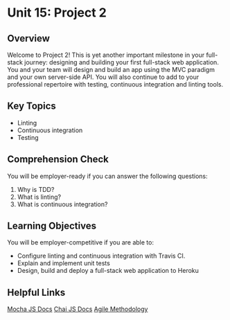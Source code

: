 # Unit 15: Project 2

## Overview
Welcome to Project 2! This is yet another important milestone in your full-stack journey: designing and building your first full-stack web application. You and your team will design and build an app using the MVC paradigm and your own server-side API. You will also continue to add to your professional repertoire with testing, continuous integration and linting tools.

## Key Topics
* Linting
* Continuous integration
* Testing

## Comprehension Check
You will be employer-ready if you can answer the following questions:
1. Why is TDD?
2. What is linting?
3. What is continuous integration?

## Learning Objectives
You will be employer-competitive if you are able to:
* Configure linting and continuous integration with Travis CI.
* Explain and implement unit tests
* Design, build and deploy a full-stack web application to Heroku

## Helpful Links
[Mocha JS Docs](https://mochajs.org/)
[Chai JS Docs](https://www.chaijs.com/)
[Agile Methodology](https://en.wikipedia.org/wiki/Agile_software_development)
